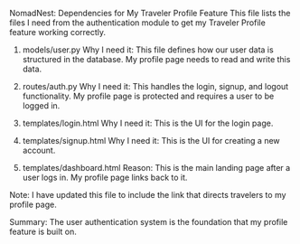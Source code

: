 NomadNest: Dependencies for My Traveler Profile Feature
This file lists the files I need from the authentication module to get my Traveler Profile feature working correctly.

1. models/user.py
Why I need it: This file defines how our user data is structured in the database. My profile page needs to read and write this data.

2. routes/auth.py
Why I need it: This handles the login, signup, and logout functionality. My profile page is protected and requires a user to be logged in.

3. templates/login.html
Why I need it: This is the UI for the login page.

4. templates/signup.html
Why I need it: This is the UI for creating a new account.

5. templates/dashboard.html
Reason: This is the main landing page after a user logs in. My profile page links back to it.

Note: I have updated this file to include the link that directs travelers to my profile page.

Summary: The user authentication system is the foundation that my profile feature is built on.